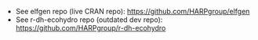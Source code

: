 - See elfgen repo (live CRAN repo): https://github.com/HARPgroup/elfgen
- See r-dh-ecohydro repo (outdated dev repo): https://github.com/HARPgroup/r-dh-ecohydro

